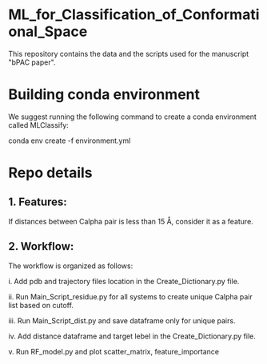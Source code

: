 # ML_for_Classification_of_Conformational_Space
This repository contains the data and the scripts used for the manuscript "bPAC paper".

# Building conda environment
We suggest running the following command to create a conda environment called MLClassify:

conda env create -f environment.yml

# Repo details
## 1. Features:
If distances between Calpha pair is less than 15 Å, consider it as a feature.

## 2. Workflow:
The workflow is organized as follows:

i. Add pdb and trajectory files location in the Create_Dictionary.py file.

ii. Run Main_Script_residue.py for all systems to create unique Calpha pair list based on cutoff.

iii. Run Main_Script_dist.py and save dataframe only for unique pairs.

iv. Add distance dataframe and target lebel in the Create_Dictionary.py file.

v. Run RF_model.py and plot scatter_matrix, feature_importance
